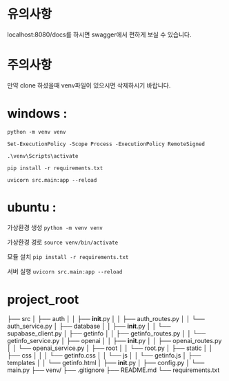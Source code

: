 # 유의사항
localhost:8080/docs를 하시면 swagger에서 편하게 보실 수 있습니다.

# 주의사항
만약 clone 하셨을때 venv파일이 있으시면 삭제하시기 바랍니다.

# windows : 
`python -m venv venv`

`Set-ExecutionPolicy -Scope Process -ExecutionPolicy RemoteSigned`

`.\venv\Scripts\activate`

`pip install -r requirements.txt`

`uvicorn src.main:app --reload`

# ubuntu :
가상환경 생성
`python -m venv venv` 

가상환경 경로
`source venv/bin/activate`

모듈 설치
`pip install -r requirements.txt`

서버 실행
`uvicorn src.main:app --reload`


# project_root
├── src
│   ├── auth
│   │   ├── __init__.py
│   │   ├── auth_routes.py
│   │   └── auth_service.py
│   ├── database
│   │   ├── __init__.py
│   │   └── supabase_client.py
│   ├── getinfo
│   │   ├── getinfo_routes.py
│   │   └── getinfo_service.py
│   ├── openai
│   │   ├── __init__.py
│   │   ├── openai_routes.py
│   │   └── openai_service.py
│   ├── root
│   │   └── root.py
│   ├── static
│   │   ├── css
│   │   │   └── getinfo.css
│   │   └── js
│   │       └── getinfo.js
│   ├── templates
│   │   └── getinfo.html
│   ├── __init__.py
│   ├── config.py
│   └── main.py
├── venv/
├── .gitignore
├── README.md
└── requirements.txt

